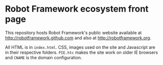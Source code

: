 # Robot Framework ecosystem front page

This repository hosts Robot Framework's public website available at http://robotframework.github.com and also at http://robotframework.org. 

All HTML is in `index.html`. CSS, images used on the site and Javascript are in their respective folders. `PIE.htc` makes the site work on older IE browsers and `CNAME` is the domain configuration.
